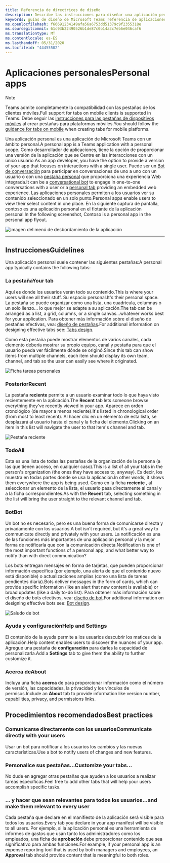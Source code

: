 ```yaml
---
title: Referencia de directrices de diseño
description: Describe las instrucciones para diseñar una aplicación personal
keywords: guías de diseño de Microsoft Teams referencia de aplicaciones personales
ms.openlocfilehash: f66691234149afa56a6753dd51379c9f2355318e
ms.sourcegitcommit: 61c93b22490526b1de87c0b14a3c7eb6e046caf6
ms.translationtype: MT
ms.contentlocale: es-ES
ms.lasthandoff: 05/31/2020
ms.locfileid: "44455502"
---
```

# <a name="personal-apps"></a><span data-ttu-id="77df3-104">Aplicaciones personales</span><span class="sxs-lookup"><span data-stu-id="77df3-104">Personal apps</span></span>

> [!NOTE]
> <span data-ttu-id="77df3-105">Teams admite completamente la compatibilidad con las pestañas de los clientes móviles.</span><span class="sxs-lookup"><span data-stu-id="77df3-105">Full support for tabs on mobile clients is supported in Teams.</span></span> <span data-ttu-id="77df3-106">Debe seguir las [instrucciones para las pestañas de dispositivos móviles](../../tabs/design/tabs-mobile.md) al crear pestañas para plataformas móviles.</span><span class="sxs-lookup"><span data-stu-id="77df3-106">You should follow the [guidance for tabs on mobile](../../tabs/design/tabs-mobile.md) when creating tabs for mobile platforms.</span></span>

<span data-ttu-id="77df3-107">Una aplicación personal es una aplicación de Microsoft Teams con un ámbito personal.</span><span class="sxs-lookup"><span data-stu-id="77df3-107">A personal app is a Teams application with a personal scope.</span></span>  <span data-ttu-id="77df3-108">Como desarrollador de aplicaciones, tiene la opción de proporcionar una versión de la aplicación que se Centre en las interacciones con un único usuario.</span><span class="sxs-lookup"><span data-stu-id="77df3-108">As an app developer, you have the option to provide a version of your app that focuses on interactions with a single user.</span></span> <span data-ttu-id="77df3-109">Puede ser un [Bot de conversación](../../bots/what-are-bots.md) para participar en conversaciones de uno a uno con un usuario o con una [pestaña personal](../../tabs/what-are-tabs.md) que proporciona una experiencia Web integrada.</span><span class="sxs-lookup"><span data-stu-id="77df3-109">It can be a [conversational bot](../../bots/what-are-bots.md) to engage in one-to-one conversations with a user or a [personal tab](../../tabs/what-are-tabs.md) providing an embedded web experience.</span></span> <span data-ttu-id="77df3-110">Las aplicaciones personales permiten a los usuarios ver su contenido seleccionado en un solo punto.</span><span class="sxs-lookup"><span data-stu-id="77df3-110">Personal apps enable users to view their select content in one place.</span></span> <span data-ttu-id="77df3-111">En la siguiente captura de pantalla, contoso es una aplicación personal en el flotante de la aplicación personal.</span><span class="sxs-lookup"><span data-stu-id="77df3-111">In the following screenshot, Contoso is a personal app in the personal app flyout.</span></span>

![imagen del menú de desbordamiento de la aplicación](~/assets/images/Personal-apps-App-flyout.png)

---

## <a name="guidelines"></a><span data-ttu-id="77df3-113">Instrucciones</span><span class="sxs-lookup"><span data-stu-id="77df3-113">Guidelines</span></span>

<span data-ttu-id="77df3-114">Una aplicación personal suele contener las siguientes pestañas:</span><span class="sxs-lookup"><span data-stu-id="77df3-114">A personal app typically contains the following tabs:</span></span>

### <a name="your-tab"></a><span data-ttu-id="77df3-115">La pestaña</span><span class="sxs-lookup"><span data-stu-id="77df3-115">Your tab</span></span>

<span data-ttu-id="77df3-116">Aquí es donde los usuarios verán todo su contenido.</span><span class="sxs-lookup"><span data-stu-id="77df3-116">This is where your users will see all their stuff.</span></span> <span data-ttu-id="77df3-117">Su espacio personal.</span><span class="sxs-lookup"><span data-stu-id="77df3-117">It's their personal space.</span></span> <span data-ttu-id="77df3-118">La pestaña se puede organizar como una lista, una cuadrícula, columnas o un solo lienzo... lo que mejor se adapte a su aplicación.</span><span class="sxs-lookup"><span data-stu-id="77df3-118">The tab can be arranged as a list, a grid, columns, or a single canvas...whatever works best for your application.</span></span> <span data-ttu-id="77df3-119">Para obtener más información sobre el diseño de pestañas efectivas, vea: [diseño de pestañas](../../tabs/design/tabs.md).</span><span class="sxs-lookup"><span data-stu-id="77df3-119">For additional information on designing effective tabs see: [Tabs design](../../tabs/design/tabs.md).</span></span>

<span data-ttu-id="77df3-120">Como esta pestaña puede mostrar elementos de varios canales, cada elemento debería mostrar su propio equipo, canal y pestaña para que el usuario pueda ver fácilmente dónde se originó.</span><span class="sxs-lookup"><span data-stu-id="77df3-120">Since this tab can show items from multiple channels, each item should display its own team, channel, and tab so the user can easily see where it originated.</span></span>

![Ficha tareas personales](~/assets/images/Personal-apps-MY-tab.png)

### <a name="recent"></a><span data-ttu-id="77df3-122">Posterior</span><span class="sxs-lookup"><span data-stu-id="77df3-122">Recent</span></span>

<span data-ttu-id="77df3-123">La pestaña **reciente** permite a un usuario examinar todo lo que haya visto recientemente en la aplicación.</span><span class="sxs-lookup"><span data-stu-id="77df3-123">The **Recent** tab lets someone browse everything they've recently viewed in your app.</span></span> <span data-ttu-id="77df3-124">Aparece en orden cronológico (de mayor a menos reciente).</span><span class="sxs-lookup"><span data-stu-id="77df3-124">It's listed in chronological order (from most to least recent).</span></span> <span data-ttu-id="77df3-125">Al hacer clic en un elemento de esta lista, se desplazará al usuario hasta el canal y la ficha del elemento.</span><span class="sxs-lookup"><span data-stu-id="77df3-125">Clicking on an item in this list will navigate the user to that item's channel and tab.</span></span>

![Pestaña reciente](~/assets/images/Personal-apps-Recent-tab.png)

### <a name="all"></a><span data-ttu-id="77df3-127">Todo</span><span class="sxs-lookup"><span data-stu-id="77df3-127">All</span></span>

<span data-ttu-id="77df3-128">Esta es una lista de todas las pestañas de la organización de la persona (a las que tienen acceso, en cualquier caso).</span><span class="sxs-lookup"><span data-stu-id="77df3-128">This is a list of all your tabs in the person's organization (the ones they have access to, anyway).</span></span> <span data-ttu-id="77df3-129">Es decir, los muestra en todas partes donde se usa la aplicación.</span><span class="sxs-lookup"><span data-stu-id="77df3-129">In other words, it shows them everywhere the app is being used.</span></span> <span data-ttu-id="77df3-130">Como en la ficha **reciente** , al seleccionar un elemento de la lista, el usuario pasa directamente al canal y a la ficha correspondientes.</span><span class="sxs-lookup"><span data-stu-id="77df3-130">As with the **Recent** tab, selecting something in the list will bring the user straight to the relevant channel and tab.</span></span>

### <a name="bot"></a><span data-ttu-id="77df3-131">Bot</span><span class="sxs-lookup"><span data-stu-id="77df3-131">Bot</span></span>

<span data-ttu-id="77df3-132">Un bot no es necesario, pero es una buena forma de comunicarse directa y privadamente con los usuarios.</span><span class="sxs-lookup"><span data-stu-id="77df3-132">A bot isn't required, but it's a great way to communicate directly and privately with your users.</span></span> <span data-ttu-id="77df3-133">La notificación es una de las funciones más importantes de una aplicación personal y la mejor forma de notificarla que con la comunicación directa.</span><span class="sxs-lookup"><span data-stu-id="77df3-133">Notification is one of the most important functions of a personal app, and what better way to notify than with direct communication?</span></span>

<span data-ttu-id="77df3-134">Los bots entregan mensajes en forma de tarjetas, que pueden proporcionar información específica (por ejemplo, una alerta de que el contenido nuevo está disponible) o actualizaciones amplias (como una lista de tareas pendientes diaria).</span><span class="sxs-lookup"><span data-stu-id="77df3-134">Bots deliver messages in the form of cards, which can provide specific information (like an alert that new content is available) or broad updates (like a daily to-do list).</span></span> <span data-ttu-id="77df3-135">Para obtener más información sobre el diseño de bots efectivos, vea: [diseño de bot](../../bots/design/bots.md).</span><span class="sxs-lookup"><span data-stu-id="77df3-135">For additional information on designing effective bots see: [Bot design](../../bots/design/bots.md).</span></span>

![Saludo de bot](~/assets/images/Personal-apps-Bot.png)

### <a name="help-and-settings"></a><span data-ttu-id="77df3-137">Ayuda y configuración</span><span class="sxs-lookup"><span data-stu-id="77df3-137">Help and Settings</span></span>

<span data-ttu-id="77df3-138">El contenido de la ayuda permite a los usuarios descubrir los matices de la aplicación.</span><span class="sxs-lookup"><span data-stu-id="77df3-138">Help content enables users to discover the nuances of your app.</span></span> <span data-ttu-id="77df3-139">Agregue una pestaña de **configuración** para darles la capacidad de personalizarla.</span><span class="sxs-lookup"><span data-stu-id="77df3-139">Add a **Settings** tab to give them the ability to further customize it.</span></span>

### <a name="about"></a><span data-ttu-id="77df3-140">Acerca de</span><span class="sxs-lookup"><span data-stu-id="77df3-140">About</span></span>

<span data-ttu-id="77df3-141">Incluya una ficha **acerca** de para proporcionar información como el número de versión, las capacidades, la privacidad y los vínculos de permisos.</span><span class="sxs-lookup"><span data-stu-id="77df3-141">Include an **About** tab to provide information like version number, capabilities, privacy, and permissions links.</span></span>

## <a name="best-practices"></a><span data-ttu-id="77df3-142">Procedimientos recomendados</span><span class="sxs-lookup"><span data-stu-id="77df3-142">Best practices</span></span>

### <a name="communicate-directly-with-your-users"></a><span data-ttu-id="77df3-143">Comunicarse directamente con los usuarios</span><span class="sxs-lookup"><span data-stu-id="77df3-143">Communicate directly with your users</span></span>

<span data-ttu-id="77df3-144">Usar un bot para notificar a los usuarios los cambios y las nuevas características.</span><span class="sxs-lookup"><span data-stu-id="77df3-144">Use a bot to notify users of changes and new features.</span></span>

### <a name="customize-your-tabs"></a><span data-ttu-id="77df3-145">Personalice sus pestañas...</span><span class="sxs-lookup"><span data-stu-id="77df3-145">Customize your tabs...</span></span>

<span data-ttu-id="77df3-146">No dude en agregar otras pestañas que ayuden a los usuarios a realizar tareas específicas.</span><span class="sxs-lookup"><span data-stu-id="77df3-146">Feel free to add other tabs that will help your users accomplish specific tasks.</span></span>

### <a name="and-make-them-relevant-to-every-user"></a><span data-ttu-id="77df3-147">... y hacer que sean relevantes para todos los usuarios</span><span class="sxs-lookup"><span data-stu-id="77df3-147">...and make them relevant to every user</span></span>

<span data-ttu-id="77df3-148">Cada pestaña que declare en el manifiesto de la aplicación será visible para todos los usuarios.</span><span class="sxs-lookup"><span data-stu-id="77df3-148">Every tab you declare in your app manifest will be visible to all users.</span></span> <span data-ttu-id="77df3-149">Por ejemplo, si la aplicación personal es una herramienta de informes de gastos que usan tanto los administradores como los empleados, una ficha de **aprobación** debe proporcionar contenido que sea significativo para ambas funciones.</span><span class="sxs-lookup"><span data-stu-id="77df3-149">For example, if your personal app is an expense reporting tool that is used by both managers and employees, an **Approval** tab should provide content that is meaningful to both roles.</span></span>
